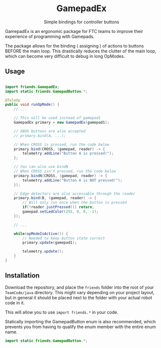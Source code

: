 <div align="center">

# GamepadEx

Simple bindings for controller buttons

</div>

GamepadEx is an ergonomic package for FTC teams to improve their experience of programming with Gamepads.

The package allows for the binding ( assigning ) of actions to buttons BEFORE
the main loop. This drastically reduces the clutter of the main loop, which
can become very difficult to debug in long OpModes.

## Usage

```java

import friends.GamepadEx;
import static friends.GamepadButton.*;

@TeleOp
public void runOpMode() {
    // ...

    // This will be used instead of gamepad1
    GamepadEx primary = new GamepadEx(gamepad1);

    // XBOX buttons are also accepted
    // primary.bind(A, ...);

    // When CROSS is pressed, run the code below
    primary.bind(CROSS, (gamepad, reader) -> {
        telemetry.addLine("Button A is pressed!");
    };

    // You can also use bindN
    // When CROSS isn't pressed, run the code below
    primary.bindN(CROSS, (gamepad, reader) -> {
        telemetry.addLine("Button A is NOT pressed!");
    });

    // Edge detectors are also accessable through the reader
    primary.bind(B, (gamepad, reader) -> {
        // Will only run once when the button is pressed
        if(!reader.justPressed()) return;
        gamepad.setLedColor(255, 0, 0, -1);
    });

    // ...

    while(opModeIsActive()) {
        // Needed to keep button state correct
        primary.update(gamepad1);

        telemetry.update();
    }
}
```

## Installation

Download the repository, and place the `friends` folder into the root
of your `TeamCode/java` directory. This might vary depending on your
project layout, but in general it should be placed next to the folder
with your actual robot code in it.

This will allow you to use `import friends.*` in your code.

Statically importing the GamepadButton enum is also recommended, which
prevents you from having to qualify the enum member with the entire enum name.

```java
import static friends.GamepadButton.*;
```
